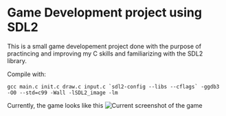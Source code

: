 # Game Development project using SDL2

This is a small game developement project done with the purpose of practincing and improving my C skills and familiarizing with the SDL2 library.

Compile with:
```
gcc main.c init.c draw.c input.c `sdl2-config --libs --cflags` -ggdb3 -O0 --std=c99 -Wall -lSDL2_image -lm
```

Currently, the game looks like this
![Current screenshot of the game](url "Current.png")
